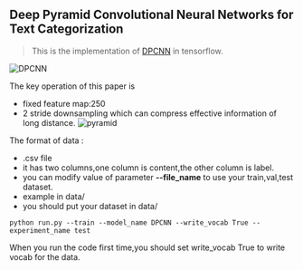 ## Deep Pyramid Convolutional Neural Networks for Text Categorization

> This is the implementation of [DPCNN](http://www.aclweb.org/anthology/P17-1052) in tensorflow.

![DPCNN](https://github.com/sliderSun/pynlp/blob/master/text-classification/a10_DeepCNN/img/dpcnn.png)

The key operation of this paper is 
- fixed feature map:250
- 2 stride downsampling which can compress effective information of long distance.
![pyramid](https://github.com/sliderSun/pynlp/blob/master/text-classification/a10_DeepCNN/img/pyramid.png)

The format of data :
- .csv file
- it has two columns,one column is content,the other column is label.
- you can modify value of parameter **--file_name** to use your train,val,test dataset. 
- example in data/
- you should put your dataset in data/

```
python run.py --train --model_name DPCNN --write_vocab True --experiment_name test
```
When you run the code first time,you should set write_vocab True to write vocab for the data.



